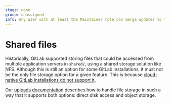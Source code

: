 ```yaml
---
stage: none
group: unassigned
info: Any user with at least the Maintainer role can merge updates to this content. For details, see https://docs.gitlab.com/ee/development/development_processes.html#development-guidelines-review.
---
```


# Shared files

Historically, GitLab supported storing files that could be accessed from multiple application
servers in `shared/`, using a shared storage solution like NFS. Although this is still an option for
some GitLab installations, it must not be the only file storage option for a given feature. This is
because [cloud-native GitLab installations do not support it](architecture.md#adapting-existing-and-introducing-new-components).

Our [uploads documentation](uploads/index.md) describes how to handle file storage in
such a way that it supports both options: direct disk access and object storage.
